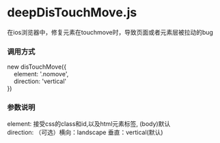 # deepDisTouchMove.js
在ios浏览器中，修复元素在touchmove时，导致页面或者元素层被拉动的bug

### 调用方式
new disTouchMove({</br>
&nbsp;&nbsp;&nbsp;&nbsp;element: '.nomove',</br>
&nbsp;&nbsp;&nbsp;&nbsp;direction: 'vertical'</br>
})

### 参数说明
  element: 接受css的class和id,以及html元素标签, (body)默认</br>
  direction: （可选）横向：landscape 垂直：vertical(默认)</br>
